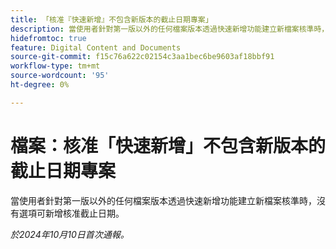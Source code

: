 ```yaml
---
title: 「核准『快速新增』不包含新版本的截止日期專案」
description: 當使用者針對第一版以外的任何檔案版本透過快速新增功能建立新檔案核準時，沒有選項可新增核准截止日期。
hidefromtoc: true
feature: Digital Content and Documents
source-git-commit: f15c76a622c02154c3aa1bec6be9603af18bbf91
workflow-type: tm+mt
source-wordcount: '95'
ht-degree: 0%

---
```


# 檔案：核准「快速新增」不包含新版本的截止日期專案

當使用者針對第一版以外的任何檔案版本透過快速新增功能建立新檔案核準時，沒有選項可新增核准截止日期。

_於2024年10月10日首次通報。_
